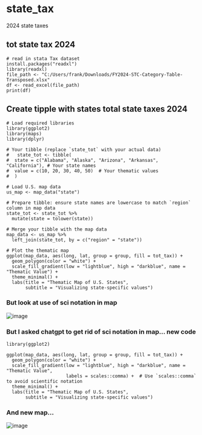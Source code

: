 # state_tax
2024 state taxes
## tot state tax 2024 
```{r state tax stata file imported}
# read in stata Tax dataset
install.packages("readxl")
library(readxl)
file_path <- "C:/Users/frank/Downloads/FY2024-STC-Category-Table-Transposed.xlsx"
df <- read_excel(file_path)
print(df)

```
## Create tipple with states total state taxes 2024

```{r first thematic map.. Total State Tax}
# Load required libraries
library(ggplot2)
library(maps)
library(dplyr)

# Your tibble (replace `state_tot` with your actual data)
#   state_tot <- tibble(
#  state = c("Alabama", "Alaska", "Arizona", "Arkansas", "California"), # Your state names
#  value = c(10, 20, 30, 40, 50)  # Your thematic values
#  )

# Load U.S. map data
us_map <- map_data("state")

# Prepare tibble: ensure state names are lowercase to match `region` column in map data
state_tot <- state_tot %>%
  mutate(state = tolower(state))

# Merge your tibble with the map data
map_data <- us_map %>%
  left_join(state_tot, by = c("region" = "state"))

# Plot the thematic map
ggplot(map_data, aes(long, lat, group = group, fill = tot_tax)) +
  geom_polygon(color = "white") +
  scale_fill_gradient(low = "lightblue", high = "darkblue", name = "Thematic Value") +
  theme_minimal() +
  labs(title = "Thematic Map of U.S. States",
       subtitle = "Visualizing state-specific values")
```
### But look at use of sci notation in map 

![image](https://github.com/user-attachments/assets/f39bbf63-632c-4672-9e2f-6efaab338ff2)

### But I asked chatgpt to get rid of sci notation in map... new code

```{r I got this code from chat}
library(ggplot2)

ggplot(map_data, aes(long, lat, group = group, fill = tot_tax)) +
  geom_polygon(color = "white") +
  scale_fill_gradient(low = "lightblue", high = "darkblue", name = "Thematic Value",
                      labels = scales::comma) +  # Use `scales::comma` to avoid scientific notation
  theme_minimal() +
  labs(title = "Thematic Map of U.S. States",
       subtitle = "Visualizing state-specific values")
```
###  And new map...

![image](https://github.com/user-attachments/assets/adfc5301-90ef-43bd-96f5-db8524c187ca)

